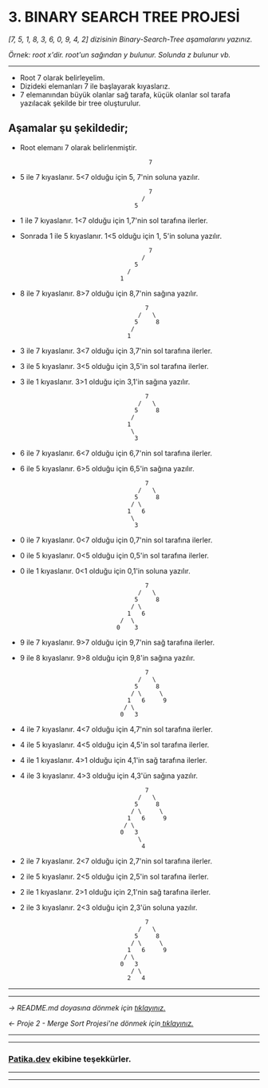 ﻿# **3. BINARY SEARCH TREE PROJESİ**
*[7, 5, 1, 8, 3, 6, 0, 9, 4, 2] dizisinin Binary-Search-Tree aşamalarını yazınız.*

*Örnek: root x'dir. root'un sağından y bulunur. Solunda z bulunur vb.*

---
* Root 7 olarak belirleyelim.
* Dizideki elemanları 7 ile başlayarak kıyaslarız.
* 7 elemanından büyük olanlar sağ tarafa, küçük olanlar sol tarafa yazılacak şekilde bir tree oluşturulur.

    

## **Aşamalar şu şekildedir;**

* Root elemanı 7 olarak belirlenmiştir.
    ```
                                        7
    ```

* 5 ile 7 kıyaslanır. 5<7 olduğu için 5, 7'nin soluna yazılır.
    ```
                                        7
                                      /
                                    5
    ```
* 1 ile 7 kıyaslanır. 1<7 olduğu için 1,7'nin sol tarafına ilerler.
* Sonrada 1 ile 5 kıyaslanır. 1<5 olduğu için 1, 5'in soluna yazılır.
    ```
                                        7
                                      /
                                    5
                                  /
                                1
    ```
* 8 ile 7 kıyaslanır. 8>7 olduğu için 8,7'nin sağına yazılır.
    ```
                                       7
                                     /   \
                                    5     8
                                   /
                                  1
    ```
* 3 ile 7 kıyaslanır. 3<7 olduğu için 3,7'nin sol tarafına ilerler.
* 3 ile 5 kıyaslanır. 3<5 olduğu için 3,5'in sol tarafına ilerler.
* 3 ile 1 kıyaslanır. 3>1 olduğu için 3,1'in sağına yazılır.
    ```
                                       7
                                     /   \
                                    5     8
                                   /
                                  1
                                   \
                                    3
    ```
* 6 ile 7 kıyaslanır. 6<7 olduğu için 6,7'nin sol tarafına ilerler.
* 6 ile 5 kıyaslanır. 6>5 olduğu için 6,5'in sağına yazılır.
    ```
                                       7
                                     /   \
                                    5     8
                                   / \
                                  1   6
                                   \
                                    3
    ```
* 0 ile 7 kıyaslanır. 0<7 olduğu için 0,7'nin sol tarafına ilerler.
* 0 ile 5 kıyaslanır. 0<5 olduğu için 0,5'in sol tarafına ilerler.
* 0 ile 1 kıyaslanır. 0<1 olduğu için 0,1'in soluna yazılır.
    ```
                                       7
                                     /   \
                                    5     8
                                   / \
                                  1   6
                                /  \
                               0    3
    ```
* 9 ile 7 kıyaslanır. 9>7 olduğu için 9,7'nin sağ tarafına ilerler.
* 9 ile 8 kıyaslanır. 9>8 olduğu için 9,8'in sağına yazılır.
    ```
                                       7
                                     /   \
                                    5     8
                                   / \     \
                                  1   6     9
                                 / \
                                0   3
    ```
* 4 ile 7 kıyaslanır. 4<7 olduğu için 4,7'nin sol tarafına ilerler.
* 4 ile 5 kıyaslanır. 4<5 olduğu için 4,5'in sol tarafına ilerler.
* 4 ile 1 kıyaslanır. 4>1 olduğu için 4,1'in sağ tarafına ilerler.
* 4 ile 3 kıyaslanır. 4>3 olduğu için 4,3'ün sağına yazılır.
    ```
                                       7
                                     /   \
                                    5     8
                                   / \     \
                                  1   6     9
                                 / \
                                0   3
                                     \
                                      4
    ```
* 2 ile 7 kıyaslanır. 2<7 olduğu için 2,7'nin sol tarafına ilerler.
* 2 ile 5 kıyaslanır. 2<5 olduğu için 2,5'in sol tarafına ilerler.
* 2 ile 1 kıyaslanır. 2>1 olduğu için 2,1'nin sağ tarafına ilerler.
* 2 ile 3 kıyaslanır. 2<3 olduğu için 2,3'ün soluna yazılır.
    ```
                                       7
                                     /   \
                                    5     8
                                   / \     \
                                  1   6     9
                                 / \
                                0   3
                                   / \
                                  2   4
    ```

---
---
*-> README.md doyasına dönmek için [tıklayınız.](https://github.com/iremDURGUN/Veri_Yapilari_Ve_Algoritmalar/blob/main/README.md)*

*<- Proje 2 - Merge Sort Projesi'ne dönmek için[ tıklayınız.](https://github.com/ufuk-ceritli/Veri_Yapilari_ve_Algoritmalar/blob/main/Proje%202%20-%20Merge%20Sort.md)*


---
---
### **[Patika.dev](https://app.patika.dev/) ekibine teşekkürler.**
---
---
